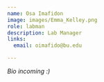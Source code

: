 ```yaml
---
name: Osa Imafidon
image: images/Emma_Kelley.png
role: labman
description: Lab Manager
links:
  email: oimafido@bu.edu

---
```


*Bio incoming :)*
